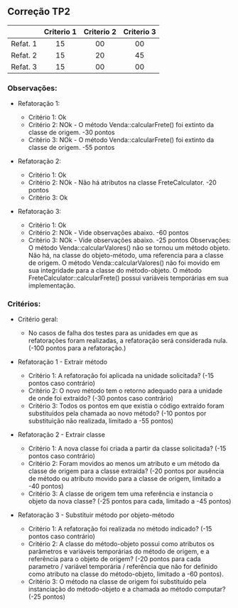 Correção TP2
---

|           | Criterio 1 | Criterio 2 | Criterio 3 |
|:----------|:----------:|:----------:|:----------:|
|Refat.   1 |  15        | 00         | 00         |
|Refat.   2 |  15        | 20         | 45         |
|Refat.   3 |  15        | 00         | 00         |



### Observações: 
- Refatoração 1:   
  - Critério 1:  Ok 
  - Critério 2:  NOk - O método Venda::calcularFrete() foi extinto da classe de
    origem. -30 pontos
  - Critério 3:  NOk - O método Venda::calcularFrete() foi extinto da classe de
    origem. -55 pontos
  
- Refatoração 2:   
  - Critério 1:  Ok 
  - Critério 2:  NOk - Não há atributos na classe FreteCalculator. -20 pontos
  - Critério 3:  Ok
  
- Refatoração 3:   
  - Critério 1:  Ok 
  - Critério 2:  NOk - Vide observações abaixo. -60 pontos
  - Critério 3:  NOk - Vide observações abaixo. -25 pontos
  Observações: O método Venda::calcularValores() não se tornou um método objeto.
  Não há, na classe do objeto-método, uma referencia para a classe de origem. O
  método Venda::calcularValores() não foi movido em sua integridade para a
  classe do método-objeto. O método FreteCalculator::calcularFrete() possui
  variáveis temporárias em sua implementação.


### Critérios:  

- Critério geral: 
  - No casos de falha dos testes para as unidades em que as refatorações foram
    realizadas, a refatoração será considerada nula. (-100 pontos para a
    refatoração.)   

- Refatoração 1 - Extrair método
  - Critério 1: A refatoração foi aplicada na unidade solicitada? (-15 pontos
    caso contrário) 
  - Critério 2: O novo método tem o retorno adequado para a unidade de onde foi
    extraído? (-30 pontos caso contrário)
  - Critério 3: Todos os pontos em que existia o código extraído foram
    substituídos pela chamada ao novo método? (-10 pontos por substituição não
    realizada, limitado a -55 pontos)


- Refatoração 2 - Extrair classe
  - Critério 1: A nova classe foi criada a partir da classe solicitada? (-15
    pontos caso contrário)
  - Critério 2: Foram movidos ao menos um atributo e um método da classe de
    origem para a classe extraída? (-20 pontos por ausência de método ou
    atributo movido para a classe de origem, limitado a -40 pontos)
  - Critério 3: A classe de origem tem uma referência e instancia o objeto da
    nova classe?  (-25 pontos para cada, limitado a -45 pontos)

- Refatoração 3 - Substituir método por objeto-método
  - Critério 1: A refatoração foi realizada no método indicado? (-15 pontos caso
    contrário)
  - Critério 2: A classe do método-objeto possui como atributos os parâmetros e
    variáveis temporárias do método de origem, e a referência para o objeto de
    origem? (-20 pontos para cada parametro / variável temporária / referência
    que não for definido como atributo na classe do método-objeto, limitado a
    -60 pontos). 
  - Critério 3: O método na classe de origem foi substituído pela instanciação
    do método-objeto e a chamada ao método computar? (-25 pontos)

